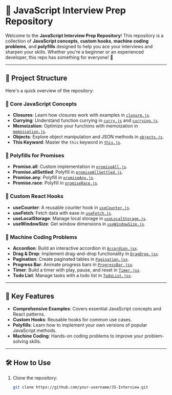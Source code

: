 # 🚀 JavaScript Interview Prep Repository

Welcome to the **JavaScript Interview Prep Repository**! This repository is a collection of **JavaScript concepts**, **custom hooks**, **machine coding problems**, and **polyfills** designed to help you ace your interviews and sharpen your skills. Whether you're a beginner or an experienced developer, this repo has something for everyone! 🌟

---

## 📂 Project Structure

Here's a quick overview of the repository:

### 🔹 Core JavaScript Concepts
- **Closures**: Learn how closures work with examples in [`closure.js`](closure.js).
- **Currying**: Understand function currying in [`curry.js`](curry.js) and [`currying.js`](currying.js).
- **Memoization**: Optimize your functions with memoization in [`memoisation.js`](memoisation.js).
- **Objects**: Explore object manipulation and JSON methods in [`objects.js`](objects.js).
- **This Keyword**: Master the `this` keyword in [`this.js`](this.js).

### 🔹 Polyfills for Promises
- **Promise.all**: Custom implementation in [`promiseAll.js`](Promise%20PolyFills/promiseAll.js).
- **Promise.allSettled**: Polyfill in [`promiseAllSettled.js`](promiseAllSettled.js).
- **Promise.any**: Polyfill in [`promiseAny.js`](Promise%20PolyFills/promiseAny.js).
- **Promise.race**: Polyfill in [`promiseRace.js`](promiseRace.js).

### 🔹 Custom React Hooks
- **useCounter**: A reusable counter hook in [`useCounter.js`](Custom%20Hooks/useCounter/useCounter/src/hooks/useCounter.js).
- **useFetch**: Fetch data with ease in [`useFetch.js`](Custom%20Hooks/useCounter/useCounter/src/hooks/useFetch.js).
- **useLocalStorage**: Manage local storage in [`useLocalStorage.js`](Custom%20Hooks/useCounter/useCounter/src/hooks/useLocalStorage.js).
- **useWindowSize**: Get window dimensions in [`useWindowSize.js`](Custom%20Hooks/useCounter/useCounter/src/hooks/useWindowSize.js).

### 🔹 Machine Coding Problems
- **Accordion**: Build an interactive accordion in [`Accordion.jsx`](Accordion.jsx).
- **Drag & Drop**: Implement drag-and-drop functionality in [`DragDrop.jsx`](Machine_Coding/drag-drop/src/components/DragDrop.jsx).
- **Pagination**: Create paginated tables in [`Pagination.jsx`](Machine_Coding/pagination/src/components/Pagination.jsx).
- **Progress Bar**: Animate progress bars in [`ProgressBar.jsx`](Machine_Coding/progress-bar/public/components/ProgressBar.jsx).
- **Timer**: Build a timer with play, pause, and reset in [`Timer.jsx`](Machine_Coding/timer/src/components/Timer.jsx).
- **Todo List**: Manage tasks with a todo list in [`TodoList.jsx`](Machine_Coding/todo-list/src/components/TodoList.jsx).

---

## 🌟 Key Features
- **Comprehensive Examples**: Covers essential JavaScript concepts and React patterns.
- **Custom Hooks**: Reusable hooks for common use cases.
- **Polyfills**: Learn how to implement your own versions of popular JavaScript methods.
- **Machine Coding**: Hands-on coding problems to improve your problem-solving skills.

---

## 🛠️ How to Use
1. Clone the repository:
   ```bash
   git clone https://github.com/your-username/JS-Interview.git
